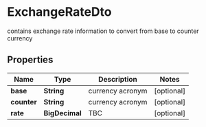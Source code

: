 

# ExchangeRateDto

contains exchange rate information to convert from base to counter currency

## Properties

| Name | Type | Description | Notes |
|------------ | ------------- | ------------- | -------------|
|**base** | **String** | currency acronym |  [optional] |
|**counter** | **String** | currency acronym |  [optional] |
|**rate** | **BigDecimal** | TBC |  [optional] |



